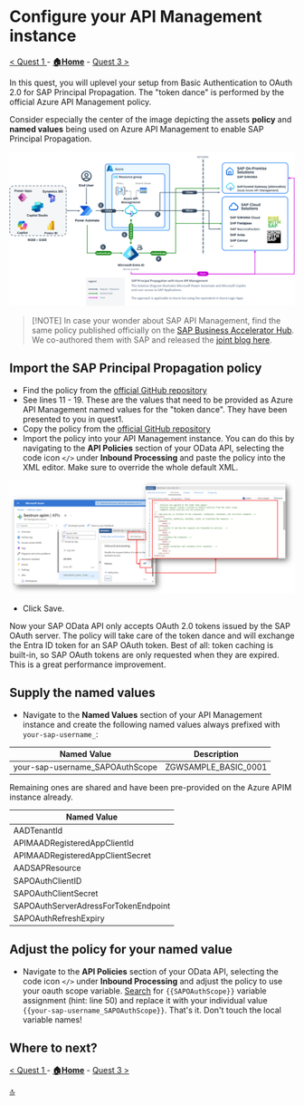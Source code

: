 # Configure your API Management instance

[< Quest 1 ](quest1.md) - **[🏠Home](../README.md)** - [ Quest 3 >](quest3.md)

In this quest, you will uplevel your setup from Basic Authentication to OAuth 2.0 for SAP Principal Propagation. The "token dance" is performed by the official Azure API Management policy.

Consider especially the center of the image depicting the assets **policy** and **named values** being used on Azure API Management to enable SAP Principal Propagation.

![Overview of integration architecture](assets/2-0.png)

> [!NOTE] In case your wonder about SAP API Management, find the same policy published officially on the [SAP Business Accelerator Hub](https://api.sap.com/policytemplate/Principal_Propagation_via_Entra_Id). We co-authored them with SAP and released the [joint blog here](https://community.sap.com/t5/enterprise-resource-planning-blogs-by-members/integrating-low-code-solutions-with-microsoft-using-sap-integration-suite/ba-p/13789298).

## Import the SAP Principal Propagation policy

* Find the policy from the [official GitHub repository](https://github.com/Azure/api-management-policy-snippets/blob/master/examples/Request%20OAuth2%20access%20token%20from%20SAP%20using%20AAD%20JWT%20token.xml)
* See lines 11 - 19. These are the values that need to be provided as Azure API Management named values for the "token dance". They have been presented to you in quest1.
* Copy the policy from the [official GitHub repository](https://github.com/Azure/api-management-policy-snippets/blob/master/examples/Request%20OAuth2%20access%20token%20from%20SAP%20using%20AAD%20JWT%20token.xml)
* Import the policy into your API Management instance. You can do this by navigating to the **API Policies** section of your OData API, selecting the code icon `</>` under **Inbound Processing** and paste the policy into the XML editor. Make sure to override the whole default XML.

![Policy import screenshot](assets/2-1.png)

* Click Save.

Now your SAP OData API only accepts OAuth 2.0 tokens issued by the SAP OAuth server. The policy will take care of the token dance and will exchange the Entra ID token for an SAP OAuth token. Best of all: token caching is built-in, so SAP OAuth tokens are only requested when they are expired. This is a great performance improvement.

## Supply the named values

* Navigate to the **Named Values** section of your API Management instance and create the following named values always prefixed with `your-sap-username_`:

| Named Value                        | Description          |
|------------------------------------|----------------------|
| your-sap-username_SAPOAuthScope    | ZGWSAMPLE_BASIC_0001 |

Remaining ones are shared and have been pre-provided on the Azure APIM instance already.

| Named Value                        |
|------------------------------------|
| AADTenantId                        |
| APIMAADRegisteredAppClientId           |
| APIMAADRegisteredAppClientSecret       |
| AADSAPResource                     |
| SAPOAuthClientID                   |
| SAPOAuthClientSecret               |
| SAPOAuthServerAdressForTokenEndpoint |
| SAPOAuthRefreshExpiry              |

## Adjust the policy for your named value

* Navigate to the **API Policies** section of your OData API, selecting the code icon `</>` under **Inbound Processing** and adjust the policy to use your oauth scope variable. [Search](https://github.com/Azure/api-management-policy-snippets/blob/master/examples/Request%20OAuth2%20access%20token%20from%20SAP%20using%20AAD%20JWT%20token.xml#L50) for `{{SAPOAuthScope}}` variable assignment (hint: line 50) and replace it with your individual value `{{your-sap-username_SAPOAuthScope}}`. That's it. Don't touch the local variable names!

## Where to next?

[< Quest 1 ](quest1.md) - **[🏠Home](../README.md)** - [ Quest 3 >](quest3.md)

[🔝](#)